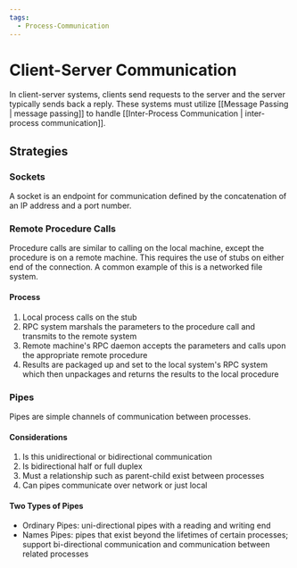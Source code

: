```yaml
---
tags:
  - Process-Communication
---
```

# Client-Server Communication
In client-server systems, clients send requests to the server and the server typically sends back a reply. These systems must utilize [[Message Passing | message passing]] to handle [[Inter-Process Communication | inter-process communication]]. 
## Strategies
### Sockets
A socket is an endpoint for communication defined by the concatenation of an IP address and a port number.
### Remote Procedure Calls
Procedure calls are similar to calling on the local machine, except the procedure is on a remote machine. This requires the use of stubs on either end of the connection. A common example of this is a networked file system.
#### Process
1. Local process calls on the stub
2. RPC system marshals the parameters to the procedure call and transmits to the remote system
3. Remote machine's RPC daemon accepts the parameters and calls upon the appropriate remote procedure
4. Results are packaged up and set to the local system's RPC system which then unpackages and returns the results to the local procedure
### Pipes
Pipes are simple channels of communication between processes.
#### Considerations
1. Is this unidirectional or bidirectional communication
2. Is bidirectional half or full duplex
3. Must a relationship such as parent-child exist between processes
4. Can pipes communicate over network or just local
#### Two Types of Pipes
* Ordinary Pipes: uni-directional pipes with a reading and writing end
* Names Pipes: pipes that exist beyond the lifetimes of certain processes; support bi-directional communication and communication between related processes
